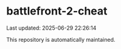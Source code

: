 # battlefront-2-cheat

Last updated: 2025-06-29 22:26:14

This repository is automatically maintained.
